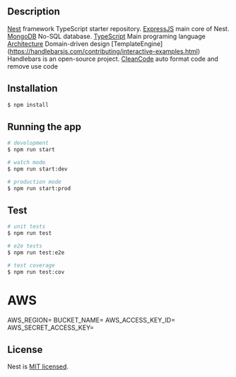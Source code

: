 ## Description

[Nest](https://github.com/nestjs/nest) framework TypeScript starter repository.
[ExpressJS](https://expressjs.com/) main core of Nest.
[MongoDB](https://www.mongodb.com/) No-SQL database.
[TypeScript](https://www.typescriptlang.org/) Main programing language
[Architecture](https://en.wikipedia.org/wiki/Domain-driven_design) Domain-driven design
[TemplateEngine] (https://handlebarsjs.com/contributing/interactive-examples.html) Handlebars is an open-source project. 
[CleanCode](https://eslint.org/) auto format code and remove use code
## Installation

```bash
$ npm install
```

## Running the app

```bash
# development
$ npm run start

# watch mode
$ npm run start:dev

# production mode
$ npm run start:prod
```

## Test

```bash
# unit tests
$ npm run test

# e2e tests
$ npm run test:e2e

# test coverage
$ npm run test:cov

```

# AWS
AWS_REGION=
BUCKET_NAME=
AWS_ACCESS_KEY_ID=
AWS_SECRET_ACCESS_KEY=

## License

  Nest is [MIT licensed](https://github.com/nestjs/nest/blob/master/LICENSE).